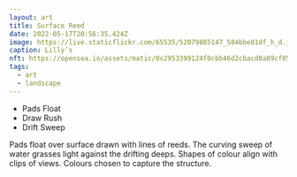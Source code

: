 ```yaml
---
layout: art
title: Surface Reed
date: 2022-05-17T20:56:35.424Z
image: https://live.staticflickr.com/65535/52079885147_584bbe81df_h_d.jpg
caption: Lilly’s
nft: https://opensea.io/assets/matic/0x2953399124f0cbb46d2cbacd8a89cf0599974963/48162648330355413914028108631647327469322174667090404439099707908506039353345/
tags:
  - art
  - landscape
---
```

* Pads Float
* Draw Rush
* Drift Sweep

Pads float over surface drawn with lines of reeds. The curving sweep of water grasses light against the drifting deeps. Shapes of colour align with clips of views. Colours chosen to capture the structure.